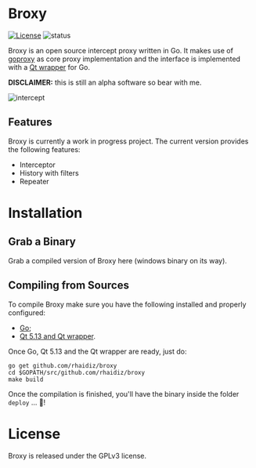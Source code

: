# Broxy

[![License](https://img.shields.io/badge/license-GPLv3-blue.svg)](https://raw.githubusercontent.com/rhaidiz/broxy/master/COPYING)
![status](https://img.shields.io/badge/status-in_progress-yellow.svg)

Broxy is an open source intercept proxy written in Go. It makes use of [goproxy](https://github.com/elazarl/goproxy) as core proxy implementation and the interface is implemented with a [Qt wrapper](https://github.com/therecipe/qt) for Go.

**DISCLAIMER:** this is still an alpha software so bear with me.

![intercept](https://github.com/rhaidiz/broxy/raw/master/media/screen1.png)

## Features
Broxy is currently a work in progress project. The current version provides the following features:

* Interceptor
* History with filters
* Repeater

# Installation

## Grab a Binary
Grab a compiled version of Broxy here (windows binary on its way).

## Compiling from Sources
To compile Broxy make sure you have the following installed and properly configured:

* [Go](https://golang.org/doc/install);
* [Qt 5.13 and Qt wrapper](https://github.com/therecipe/qt/wiki/Installation).

Once Go, Qt 5.13 and the Qt wrapper are ready, just do:

    go get github.com/rhaidiz/broxy
    cd $GOPATH/src/github.com/rhaidiz/broxy
    make build 

Once the compilation is finished, you'll have the binary inside the folder `deploy` ... 🤞!

# License
Broxy is released under the GPLv3 license.


